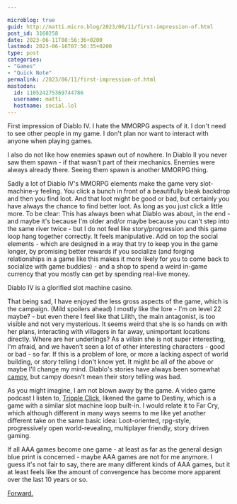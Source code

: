 ```yaml
---

microblog: true
guid: http://matti.micro.blog/2023/06/11/first-impression-of.html
post_id: 3160258
date: 2023-06-11T08:56:36+0200
lastmod: 2023-06-16T07:56:35+0200
type: post
categories:
- "Games"
- "Quick Note"
permalink: /2023/06/11/first-impression-of.html
mastodon:
  id: 110524275369744786
  username: matti
  hostname: social.lol
---
```

First impression of Diablo IV. I hate the MMORPG aspects of it. I don't need to see other people in my game. I don't plan nor want to interact with anyone when playing games.

I also do not like how enemies spawn out of nowhere. In Diablo II you never saw them spawn - if that wasn't part of their mechanics. Enemies were always already there. Seeing them spawn is another MMORPG thing.

Sadly a lot of Diablo IV's MMORPG elements make the game very slot-machine-y feeling. You click a bunch in front of a beautifully bleak backdrop and then you find loot. And that loot might be good or bad, but certainly you have always the chance to find better loot. As long as you just click a little more. To be clear: This has always been what Diablo was about, in the end - and maybe it's because I'm older and/or maybe because you can't step into the same river twice - but I do not feel like story/progression and this game loop hang together correctly. It feels manipulative. Add on top the social elements - which are designed in a way that try to keep you in the game longer, by promising better rewards if you socialize (and forging relationships in a game like this makes it more likely for you to come back to socialize with game buddies) - and a shop to spend a weird in-game currency that you mostly can get by spending real-live money.

Diablo IV is a glorified slot machine casino.

That being sad, I have enjoyed the less gross aspects of the game, which is the campaign. (Mild spoilers ahead) I mostly like the lore - I'm on level 22 maybe? - but even there I feel like that Lilith, the main antagonist, is too visible and not very mysterious. It seems weird that she is so hands on with her plans, interacting with villagers in far away, unimportant locations directly. Where are her underlings? As a villain she is not super interesting, I'm afraid, and we haven't seen a lot of other interesting characters - good or bad - so far. If this is a problem of lore, or more a lacking aspect of world building, or story telling I don't know yet. It might be all of the above or maybe I'll change my mind. Diablo's stories have always been somewhat [campy](https://en.wikipedia.org/wiki/Camp_(style)), but campy doesn't mean their story telling was bad.

As you might imagine, I am not blown away by the game. A video game podcast I listen to, [Tripple Click](https://maximumfun.org/episodes/triple-click/our-first-dive-into-diablo-iv/), likened the game to Destiny, which is a game with a similar slot machine loop built-in. I would relate it to Far Cry, which although different in many ways seems to me like yet another different take on the same basic idea: Loot-oriented, rpg-style, progressively open world-revealing, multiplayer friendly, story driven gaming.

If all AAA games become one game - at least as far as the general design blue print is concerned - maybe AAA games are not for me anymore. I guess it's not fair to say, there are many different kinds of AAA games, but it at least feels like the amount of convergence has become more apparent over the last 10 years or so.

[Forward.](https://blog.martin-haehnel.de/2023/06/12/quick-update-on.html)
